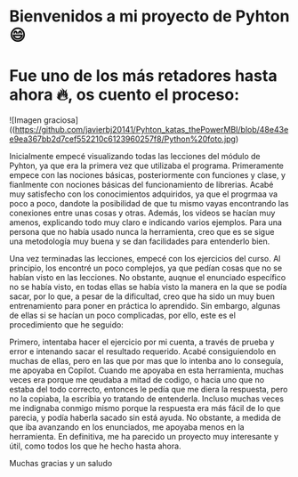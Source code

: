 # Bienvenidos a mi proyecto de Pyhton 😄
# Fue uno de los más retadores hasta ahora 🔥, os cuento el proceso:
![Imagen graciosa]((https://github.com/javierbj20141/Pyhton_katas_thePowerMBI/blob/48e43ee9ea367bb2d7cef552210c6123960257f8/Python%20foto.jpg)

Inicialmente empecé visualizando todas las lecciones del módulo de Pyhton, ya que era la primera vez que utilizaba el programa. Primeramente empece con las nociones básicas, posteriormente con funciones y clase, y fianlmente con nociones básicas del funcionamiento de librerias. Acabé muy satisfecho con los conocimientos adquiridos, ya que el progrmaa va poco a poco, dandote la posibilidad de que tu mismo vayas encontrando las conexiones entre unas cosas y otras. Además, los videos se hacían muy amenos, explicando todo muy claro e indicando varios ejemplos. Para una persona que no había usado nunca la herramienta, creo que es se sigue una metodología muy buena y se dan facilidades para entenderlo bien.

Una vez terminadas las lecciones, empecé con los ejercicios del curso. Al principio, los encontré un poco complejos, ya que pedían cosas que no se habían visto en las lecciones. No obstante, auqnue el enunciado específico no se había visto, en todas ellas se había visto la manera en la que se podía sacar, por lo que, a pesar de la dificultad, creo que ha sido un muy buen entrenamiento para poner en práctica lo aprendido. Sin embargo, algunas de ellas si se hacían un poco complicadas, por ello, este es el procedimiento que he seguido:

Primero, intentaba hacer el ejercicio por mi cuenta, a través de prueba y error e intenando sacar el resultado requerido. Acabé consiguiendolo en muchas de ellas, pero en las que por mas que lo intenba ano lo conseguía, me apoyaba en Copilot. Cuando me apoyaba en esta herramienta, muchas veces era porque me qeudaba a mitad de codigo, o hacia uno que no estaba del todo correcto, entonces le pedía que me diera la respuesta, pero no la copiaba, la escribia yo tratando de entenderla. Incluso muchas veces me indignaba conmigo mismo porque la respuesta era más fácil de lo que parecia, y podía haberla sacado sin está ayuda. No obstante, a medida de que iba avanzando en los enunciados, me apoyaba menos en la herramienta. En definitiva, me ha parecido un proyecto muy interesante y útil, como todos los que he hecho hasta ahora.

Muchas gracias y un saludo
